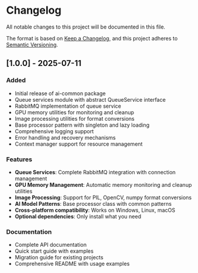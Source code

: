 # Changelog

All notable changes to this project will be documented in this file.

The format is based on [Keep a Changelog](https://keepachangelog.com/en/1.0.0/),
and this project adheres to [Semantic Versioning](https://semver.org/spec/v2.0.0.html).

## [1.0.0] - 2025-07-11

### Added
- Initial release of ai-common package
- Queue services module with abstract QueueService interface
- RabbitMQ implementation of queue service
- GPU memory utilities for monitoring and cleanup
- Image processing utilities for format conversions
- Base processor pattern with singleton and lazy loading
- Comprehensive logging support
- Error handling and recovery mechanisms
- Context manager support for resource management

### Features
- **Queue Services**: Complete RabbitMQ integration with connection management
- **GPU Memory Management**: Automatic memory monitoring and cleanup utilities
- **Image Processing**: Support for PIL, OpenCV, numpy format conversions
- **AI Model Patterns**: Base processor class with common patterns
- **Cross-platform compatibility**: Works on Windows, Linux, macOS
- **Optional dependencies**: Only install what you need

### Documentation
- Complete API documentation
- Quick start guide with examples
- Migration guide for existing projects
- Comprehensive README with usage examples
